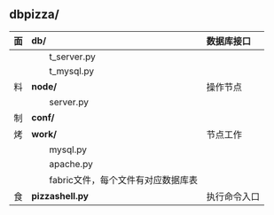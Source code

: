 ## dbpizza/ ##
| 面 |   **db/**    |  数据库接口       |
|:----|:-------------|:-----------------------|
|     |　　t\_server.py  |                          |
|     |　　t\_mysql.py |                           |
| 料 | **node/**          |   操作节点                |
|     |　　server.py  |                          |
| 制 | **conf/** |   |
| 烤 | **work/**           |    节点工作          |
|     |　　mysql.py     |  |
|     |　　apache.py   |  |
|     |　　fabric文件，每个文件有对应数据库表   |
| 食 |  **pizzashell.py** |  执行命令入口  |

<a href='Hidden comment: 
This text will be removed from the rendered page.
'></a>